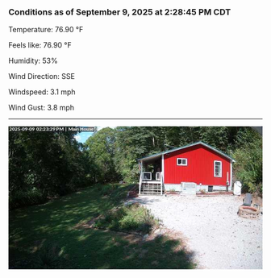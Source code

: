 ### Conditions as of September 9, 2025 at 2:28:45 PM CDT 

Temperature: 76.90 &deg;F

Feels like: 76.90 &deg;F

Humidity: 53%

Wind Direction: SSE

Windspeed: 3.1 mph

Wind Gust: 3.8 mph

---

<img src="./images/latest.jpeg"/>

